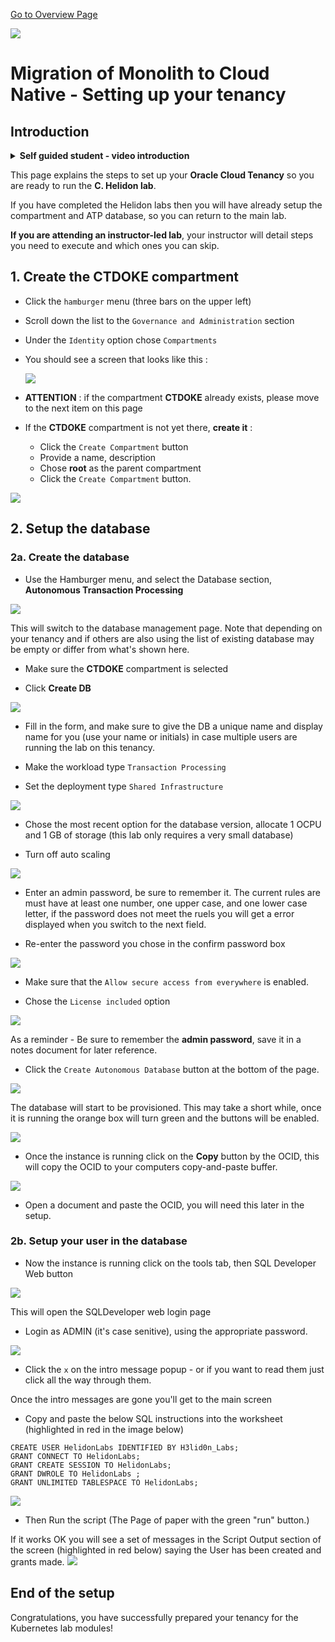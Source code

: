[Go to Overview Page](../README.md)

![](../../../common/images/customer.logo2.png)

# Migration of Monolith to Cloud Native - Setting up your tenancy



## Introduction

<details><summary><b>Self guided student - video introduction</b></summary>

This video is an introduction to the Kubernetes labs setup - for people who have not done the Helidon and docker sections. Once you've watched it please press the "Back" button on your browser to return to the labs.

[![Kubernetes labs only setup Introduction Video](https://img.youtube.com/vi/o3KqqMqRxPk/0.jpg)](https://youtu.be/o3KqqMqRxPk "Kubernetes labs only setup introduction video")

---

</details>

This page explains the steps to set up your **Oracle Cloud Tenancy** so you are ready to run the **C. Helidon lab**. 

If you have completed the Helidon labs then you will have already setup the compartment and ATP database, so you can return to the main lab.

**If you are attending an instructor-led lab**, your instructor will detail steps you need to execute and which ones you can skip.

## 1. Create the CTDOKE compartment

- Click the `hamburger` menu (three bars on the upper left)

- Scroll down the list to the `Governance and Administration` section

- Under the `Identity` option chose `Compartments`

- You should see a screen that looks like this : 

  ![](images/compartments.png)

  

- **ATTENTION** : if the compartment **CTDOKE** already exists, please move to the next item on this page
- If the **CTDOKE** compartment is not yet there, **create it** : 
  - Click the `Create Compartment` button
  - Provide a name, description
  - Chose **root** as the parent compartment
  - Click the `Create Compartment` button.

![](images/create-compartment.png)

## 2. Setup the database

### 2a. Create the database

- Use the Hamburger menu, and select the Database section, **Autonomous Transaction Processing**

![](images/db-01-atp-menu.png)

This will switch to the database management page. Note that depending on your tenancy and if others are also using the list of existing database may be empty or differ from what's shown here.

- Make sure the **CTDOKE** compartment is selected

- Click **Create DB**

![](images/db-02-atp-compartment-create.png)

- Fill in the form, and make sure to give the DB a unique name and display name for you (use your name or initials) in case multiple users are running the lab on this tenancy.

- Make the workload type `Transaction Processing` 

- Set the deployment type `Shared Infrastructure` 

![](images/db-03-atp-create-form-identity.png)

- Chose the most recent option for the database version, allocate 1 OCPU and 1 GB of storage (this lab only requires a very small database)

- Turn off auto scaling

![](images/db-04-atp-create-form-config.png)

- Enter an admin password, be sure to remember it. The current rules are must have at least one number, one upper case, and one lower case letter, if the password does not meet the ruels you will get a error displayed when you switch to the next field.

- Re-enter the password you chose in the confirm password box

![](images/db-05-atp-create-form-password.png)

- Make sure that the `Allow secure access from everywhere` is enabled.

- Chose the `License included` option

![](images/db-06-atp-create-form-access-and-license.png)

As a reminder - Be sure to remember the **admin password**, save it in a notes document for later reference.

- Click the `Create Autonomous Database` button at the bottom of the page.

![](images/db-10-atp-creation-in-progress.png)

The database will start to be provisioned. This may take a short while, once it is running the orange box will turn green and the buttons will be enabled.

![](images/db-11-atp-creation-completed.png)

- Once the instance is running click on the **Copy** button by the OCID, this will copy the OCID to your computers copy-and-paste buffer.

![](images/db-12-atp-get-ocid.png)

- Open a document and paste the OCID, you will need this later in the setup.


### 2b. Setup your user in the database


- Now the instance is running click on the tools tab, then SQL Developer Web button

![](images/db-20-atp-access-sql-developer-web.png)

This will open the SQLDeveloper web login page

- Login as ADMIN (it's case senitive), using the appropriate password.

![](images/db-21-sql-developer-web-login.png)

- Click the `x` on the intro message popup - or if you want to read them just click all the way through them.

Once the intro messages are gone you'll get to the main screen



- Copy and paste the below SQL instructions into the worksheet (highlighted in red in the image below)

```
CREATE USER HelidonLabs IDENTIFIED BY H3lid0n_Labs;
GRANT CONNECT TO HelidonLabs;
GRANT CREATE SESSION TO HelidonLabs;
GRANT DWROLE TO HelidonLabs ;
GRANT UNLIMITED TABLESPACE TO HelidonLabs;
```

![](images/db-22-sql-developer-web-worksheet.png)

- Then Run the script (The Page of paper with the green "run" button.) 

If it works OK you will see a set of messages in the Script Output section of the screen (highlighted in red below) saying the User has been created and grants made.
![](images/db-23-sql-developer-web-script-output.png)



## End of the setup

Congratulations, you have successfully prepared your tenancy for the Kubernetes lab modules! 

